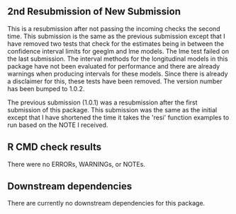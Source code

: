 ## 2nd Resubmission of New Submission
This is a resubmission after not passing the incoming checks the second time. This
submission is the same as the previous submission except that I have removed two tests
that check for the estimates being in between the confidence interval limits for geeglm and
lme models. The lme test failed on the last submission. The interval methods for the
longitudinal models in this package have not been evaluated for performance and 
there are already warnings when producing intervals for these models. Since there is
already a disclaimer for this, these tests have been removed. The version number has been
bumped to 1.0.2.

The previous submission (1.0.1) was a resubmission after the first submission of 
this package. This submission was the same as the initial except that I have shortened 
the time it takes the 'resi' function examples to run based on the NOTE I received.

## R CMD check results
There were no ERRORs, WARNINGs, or NOTEs.

## Downstream dependencies
There are currently no downstream dependencies for this package.
